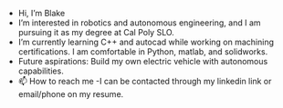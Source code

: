 - Hi, I’m Blake
- I’m interested in robotics and autonomous engineering, and I am pursuing it as my degree at Cal Poly SLO.
- I’m currently learning C++ and autocad while working on machining certifications. I am comfortable in Python, matlab, and solidworks.
- Future aspirations: Build my own electric vehicle with autonomous capabilities. 
- 📫 How to reach me
      -I can be contacted through my linkedin link or email/phone on my resume.
